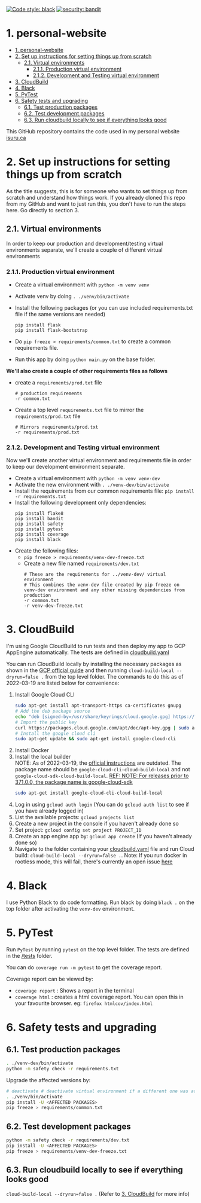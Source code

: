 [![Code style: black](https://img.shields.io/badge/code%20style-black-000000.svg)](https://github.com/psf/black)
[![security: bandit](https://img.shields.io/badge/security-bandit-yellow.svg)](https://github.com/PyCQA/bandit)

# 1. personal-website

- [1. personal-website](#1-personal-website)
- [2. Set up instructions for setting things up from scratch](#2-set-up-instructions-for-setting-things-up-from-scratch)
  - [2.1. Virtual environments](#21-virtual-environments)
    - [2.1.1. Production virtual environment](#211-production-virtual-environment)
    - [2.1.2. Development and Testing virtual environment](#212-development-and-testing-virtual-environment)
- [3. CloudBuild](#3-cloudbuild)
- [4. Black](#4-black)
- [5. PyTest](#5-pytest)
- [6. Safety tests and upgrading](#6-safety-tests-and-upgrading)
  - [6.1. Test production packages](#61-test-production-packages)
  - [6.2. Test development packages](#62-test-development-packages)
  - [6.3. Run cloudbuild locally to see if everything looks good](#63-run-cloudbuild-locally-to-see-if-everything-looks-good)


This GitHub repository contains the code used in my personal website [isuru.ca](isuru.ca)

# 2. Set up instructions for setting things up from scratch

As the title suggests, this is for someone who wants to set things up from scratch and understand how things work. If you already cloned this repo from my GitHub and want to just run this, you don't have to run the steps here. Go directly to section 3.

## 2.1. Virtual environments

In order to keep our production and development/testing virtual environments separate, we'll create a couple of different virtual environments

### 2.1.1. Production virtual environment

- Create a virtual environment with `python -m venv venv`
- Activate venv by doing `. ./venv/bin/activate`
- Install the following packages (or you can use included requirements.txt file if the same versions are needed)

    ```
    pip install flask
    pip install flask-bootstrap
    ```
- Do `pip freeze > requirements/common.txt` to create a common requirements file.
- Run this app by doing `python main.py` on the base folder.

**We'll also create a couple of other requirements files as follows**
- create a `requirements/prod.txt` file
    ```
    # production requirements
    -r common.txt
    ```
- Create a top level `requirements.txt` file to mirror the `requirements/prod.txt` file
    ```
    # Mirrors requirements/prod.txt
    -r requirements/prod.txt
    ```

### 2.1.2. Development and Testing virtual environment

Now we'll create another virtual environment and requirements file in order to keep our development environment separate.

- Create a virtual environment with `python -m venv venv-dev`
- Activate the new environment with `. ./venv-dev/bin/activate`
- Install the requirements from our common requirements file: `pip install -r requirements.txt`
- Install the following development only dependencies:
    ```
    pip install flake8
    pip install bandit
    pip install safety
    pip install pytest
    pip install coverage
    pip install black
    ```
- Create the following files: 
  - `pip freeze > requirements/venv-dev-freeze.txt`
  - Create a new file named `requirements/dev.txt`
    ```
    # These are the requirements for ../venv-dev/ virtual environment
    # This combines the venv-dev file created by pip freeze on venv-dev environment and any other missing dependencies from production
    -r common.txt
    -r venv-dev-freeze.txt
    ```

# 3. CloudBuild

I'm using Google CloudBuild to run tests and then deploy my app to GCP AppEngine automatically. The tests are defined in [cloudbuild.yaml](./cloudbuild.yaml)

You can run CloudBuild locally by installing the necessary packages as shown in the [GCP official guide](https://cloud.google.com/cloud-build/docs/build-debug-locally) and then running `cloud-build-local --dryrun=false .` from the top level folder. The commands to do this as of 2022-03-19 are listed below for convenience:

1. Install Google Cloud CLI
    ```bash
    sudo apt-get install apt-transport-https ca-certificates gnupg
    # Add the deb package source
    echo "deb [signed-by=/usr/share/keyrings/cloud.google.gpg] https://packages.cloud.google.com/apt cloud-sdk main" | sudo tee -a /etc/apt/sources.list.d/google-cloud-sdk.list
    # Import the public key
    curl https://packages.cloud.google.com/apt/doc/apt-key.gpg | sudo apt-key --keyring /usr/share/keyrings/cloud.google.gpg add -
    # Install the google cloud cli
    sudo apt-get update && sudo apt-get install google-cloud-cli
    ```
2. Install Docker
3. Install the local builder  
    NOTE: As of 2022-03-19, the [official instructions](https://cloud.google.com/build/docs/build-debug-locally#apt-get) are outdated. The package name should be `google-cloud-cli-cloud-build-local` and not `google-cloud-sdk-cloud-build-local`. [REF: NOTE: For releases prior to 371.0.0, the package name is google-cloud-sdk](https://cloud.google.com/sdk/docs/install#deb)
    ```bash
    sudo apt-get install google-cloud-cli-cloud-build-local
    ``` 
4. Log in using `gcloud auth login` (You can do `gcloud auth list` to see if you have already logged in)
5. List the available projects: `gcloud projects list`
6. Create a new project in the console if you haven't already done so
7. Set project: `gcloud config set project PROJECT_ID`
8. Create an app engine app by: `gcloud app create` (If you haven't already done so)
9. Navigate to the folder containing your [cloudbuild.yaml](cloudbuild.yaml) file and run Cloud build: `cloud-build-local --dryrun=false .`. Note: If you run docker in rootless mode, this will fail, there's currently an open issue [here](https://github.com/GoogleCloudPlatform/cloud-build-local/issues/116)
    


# 4. Black
I use Python Black to do code formatting. Run black by doing `black .` on the top folder after activating the `venv-dev` environment.

# 5. PyTest

Run `PyTest` by running `pytest` on the top level folder. The tests are defined in the [/tests](/tests) folder.

You can do `coverage run -m pytest` to get the coverage report.

Coverage report can be viewed by:
- `coverage report` : Shows a report in the terminal
- `coverage html` : creates a html coverage report. You can open this in your favourite browser. eg: `firefox htmlcov/index.html`

# 6. Safety tests and upgrading

## 6.1. Test production packages

```bash
. ./venv-dev/bin/activate
python -m safety check -r requirements.txt
```
Upgrade the affected versions by:

```bash
# deactivate # deactivate virtual environment if a different one was active
. ./venv/bin/activate
pip install -U <AFFECTED PACKAGES>
pip freeze > requirements/common.txt
```

## 6.2. Test development packages

```bash
python -m safety check -r requirements/dev.txt
pip install -U <AFFECTED PACKAGES>
pip freeze > requirements/venv-dev-freeze.txt
```

## 6.3. Run cloudbuild locally to see if everything looks good

`cloud-build-local --dryrun=false .`  (Refer to [3. CloudBuild](#3-cloudbuild) for more info)